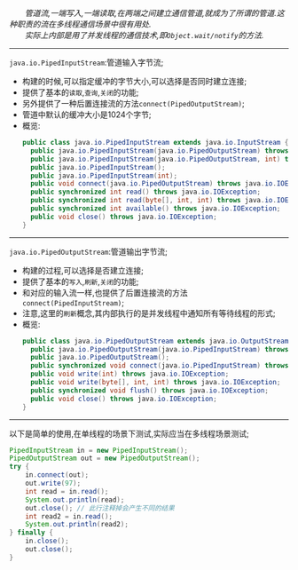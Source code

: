 _&#8195;&#8195;管道流,一端写入,一端读取,在两端之间建立通信管道,就成为了所谓的管道.这种职责的流在多线程通信场景中很有用处._  
_&#8195;&#8195;实际上内部是用了并发线程的通信技术,即`Object.wait/notify`的方法._  

---  
`java.io.PipedInputStream`:管道输入字节流;  
- 构建的时候,可以指定缓冲的字节大小,可以选择是否同时建立连接;  
- 提供了基本的`读取`,`查询`,`关闭`的功能;  
- 另外提供了一种后置连接流的方法`connect(PipedOutputStream)`;  
- 管道中默认的缓冲大小是1024个字节;  
- 概览:  
  ```java
  public class java.io.PipedInputStream extends java.io.InputStream {
    public java.io.PipedInputStream(java.io.PipedOutputStream) throws java.io.IOException;
    public java.io.PipedInputStream(java.io.PipedOutputStream, int) throws java.io.IOException;
    public java.io.PipedInputStream();
    public java.io.PipedInputStream(int);
    public void connect(java.io.PipedOutputStream) throws java.io.IOException;
    public synchronized int read() throws java.io.IOException;
    public synchronized int read(byte[], int, int) throws java.io.IOException;
    public synchronized int available() throws java.io.IOException;
    public void close() throws java.io.IOException;
  }
  ```  

---  
`java.io.PipedOutputStream`:管道输出字节流;  
- 构建的过程,可以选择是否建立连接;  
- 提供了基本的`写入`,`刷新`,`关闭`的功能;  
- 和对应的输入流一样,也提供了后置连接流的方法`connect(PipedInputStream)`;  
- 注意,这里的`刷新`概念,其内部执行的是并发线程中通知所有等待线程的形式;  
- 概览:  
  ```java
  public class java.io.PipedOutputStream extends java.io.OutputStream {
    public java.io.PipedOutputStream(java.io.PipedInputStream) throws java.io.IOException;
    public java.io.PipedOutputStream();
    public synchronized void connect(java.io.PipedInputStream) throws java.io.IOException;
    public void write(int) throws java.io.IOException;
    public void write(byte[], int, int) throws java.io.IOException;
    public synchronized void flush() throws java.io.IOException;
    public void close() throws java.io.IOException;
  }
  ```  

---  
以下是简单的使用,在单线程的场景下测试,实际应当在多线程场景测试;  
```java
PipedInputStream in = new PipedInputStream();
PipedOutputStream out = new PipedOutputStream();
try {
	in.connect(out);
	out.write(97);
	int read = in.read();
	System.out.println(read);
	out.close(); // 此行注释掉会产生不同的结果
	int read2 = in.read();
	System.out.println(read2);
} finally {
	in.close();
	out.close();
}
```  
